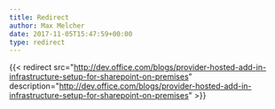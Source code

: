 ```yaml
---
title: Redirect
author: Max Melcher
date: 2017-11-05T15:47:59+00:00
type: redirect
---
```

{{< redirect src="http://dev.office.com/blogs/provider-hosted-add-in-infrastructure-setup-for-sharepoint-on-premises" description="http://dev.office.com/blogs/provider-hosted-add-in-infrastructure-setup-for-sharepoint-on-premises" >}}
